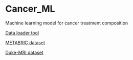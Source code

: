 # Cancer_ML
Machine learning model for cancer treatment composition

[Data loader tool](https://github.com/Tpool1/dcm_npy_loader)

[METABRIC dataset](https://www.kaggle.com/raghadalharbi/breast-cancer-gene-expression-profiles-metabric)

[Duke-MRI dataset](https://wiki.cancerimagingarchive.net/pages/viewpage.action?pageId=70226903#70226903bcab02c187174a288dbcbf95d26179e8)
